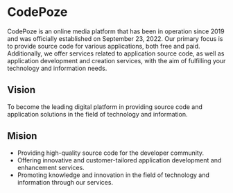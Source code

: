 # CodePoze

CodePoze is an online media platform that has been in operation since 2019 and was officially established on September 23, 2022. Our primary focus is to provide source code for various applications, both free and paid. Additionally, we offer services related to application source code, as well as application development and creation services, with the aim of fulfilling your technology and information needs.

## Vision
To become the leading digital platform in providing source code and application solutions in the field of technology and information.

## Mision
* Providing high-quality source code for the developer community.
* Offering innovative and customer-tailored application development and enhancement services.
* Promoting knowledge and innovation in the field of technology and information through our services.
